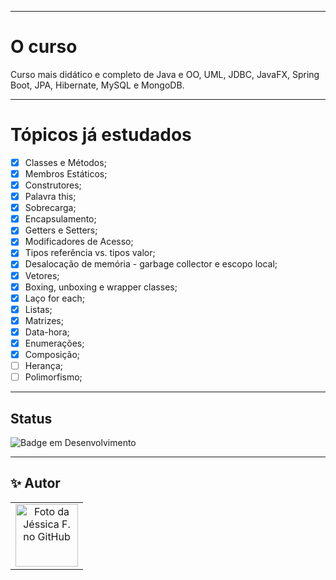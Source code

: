 ___

# O curso

Curso mais didático e completo de Java e OO, UML, JDBC, JavaFX, Spring Boot, JPA, Hibernate, MySQL e MongoDB.


---

# Tópicos já estudados


- [x] Classes e Métodos;
- [x] Membros Estáticos;
- [x] Construtores;
- [x] Palavra this;
- [x] Sobrecarga;
- [x] Encapsulamento;
- [x] Getters e Setters;
- [x] Modificadores de Acesso;
- [x] Tipos referência vs. tipos valor;
- [x] Desalocação de memória - garbage collector e escopo local;
- [x] Vetores;
- [x] Boxing, unboxing e wrapper classes;
- [x] Laço for each;
- [x] Listas;
- [x] Matrizes;
- [x] Data-hora;
- [x] Enumerações;
- [x] Composição;
- [ ] Herança;
- [ ] Polimorfismo;

---


## Status

![Badge em Desenvolvimento](https://img.shields.io/static/v1?label=STATUS&message=EM%20DESENVOLVIMENTO&color=FF69B4&style=for-the-badge)


___

<h2> ✨ Autor</h2>

<table>
  <tr>
    <td align="center">
      <a href="https://github.com/jessrbl">
        <img src="https://avatars3.githubusercontent.com/jessrbl" width="100px;" alt="Foto da Jéssica F. no GitHub"/><br>
        <sub>